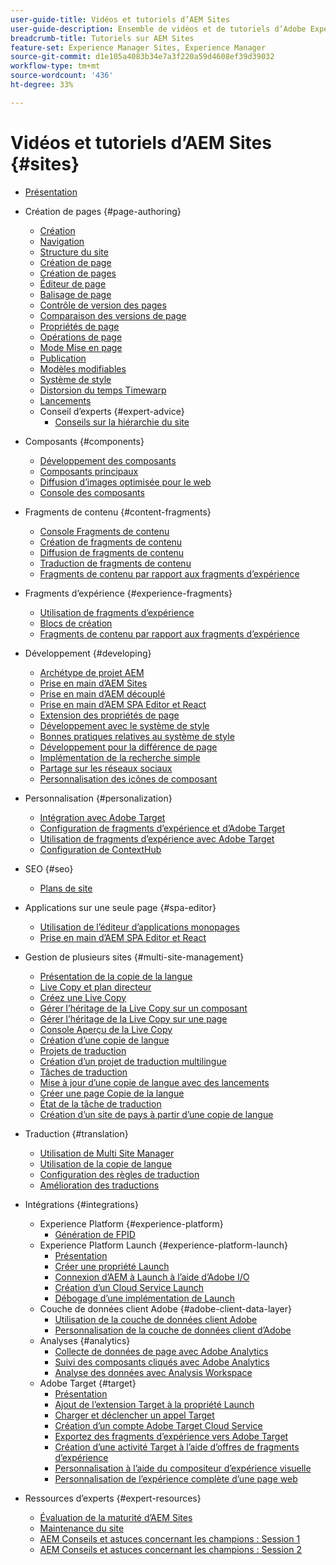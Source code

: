 ```yaml
---
user-guide-title: Vidéos et tutoriels d’AEM Sites
user-guide-description: Ensemble de vidéos et de tutoriels d’Adobe Experience Manager Sites.
breadcrumb-title: Tutoriels sur AEM Sites
feature-set: Experience Manager Sites, Experience Manager
source-git-commit: d1e105a4083b34e7a3f220a59d4608ef39d39032
workflow-type: tm+mt
source-wordcount: '436'
ht-degree: 33%

---
```



# Vidéos et tutoriels d’AEM Sites {#sites}

+ [Présentation](overview.md)
+ Création de pages {#page-authoring}
   + [Création](page-authoring/aem-sites-authoring-overview.md)
   + [Navigation](page-authoring/basic-handling-sites-feature-video-use.md)
   + [Structure du site](page-authoring/content-hierarchy-feature-video-use.md)
   + [Création de page](page-authoring/creating-page-feature-video-use.md)
   + [Création de pages](page-authoring/page-authoring-overview-feature-video-use.md)
   + [Éditeur de page](page-authoring/page-editor-feature-video-use.md)
   + [Balisage de page](page-authoring/page-tagging-feature-video-use.md)
   + [Contrôle de version des pages](page-authoring/page-versioning-feature-video-use.md)
   + [Comparaison des versions de page](page-authoring/page-diff-feature-video-use.md)
   + [Propriétés de page](page-authoring/page-properties-feature-video-understand.md)
   + [Opérations de page](page-authoring/page-operations-feature-video-use.md)
   + [Mode Mise en page](page-authoring/responsive-layout-feature-video-understand.md)
   + [Publication](page-authoring/publication-management-feature-video-use.md)
   + [Modèles modifiables](page-authoring/template-editor-feature-video-use.md)
   + [Système de style](page-authoring/style-system-feature-video-use.md)
   + [Distorsion du temps Timewarp](page-authoring/timewarp-feature-video-use.md)
   + [Lancements](page-authoring/launches.md)
   + Conseil d’experts {#expert-advice}
      + [Conseils sur la hiérarchie du site](page-authoring/expert-advice/site-hierarchy.md)
+ Composants {#components}
   + [Développement des composants](components/component-development.md)
   + [Composants principaux](components/core-components-feature-video-understand.md)
   + [Diffusion d’images optimisée pour le web](components/web-optimized-image-delivery.md)
   + [Console des composants](components/components-console-feature-video-use.md)
+ Fragments de contenu {#content-fragments}
   + [Console Fragments de contenu](content-fragments/content-fragments-console.md)
   + [Création de fragments de contenu](content-fragments/content-fragments-feature-video-use.md)
   + [Diffusion de fragments de contenu](content-fragments/content-fragments-delivery-feature-video-use.md)
   + [Traduction de fragments de contenu](content-fragments/content-fragments-translation-feature-video-use.md)
   + [Fragments de contenu par rapport aux fragments d’expérience](content-fragments/understand-content-fragments-and-experience-fragments.md)
+ Fragments d’expérience {#experience-fragments}
   + [Utilisation de fragments d’expérience](experience-fragments/experience-fragments-feature-video-use.md)
   + [Blocs de création](experience-fragments/building-blocks.md)
   + [Fragments de contenu par rapport aux fragments d’expérience](https://experienceleague.adobe.com/docs/experience-manager-learn/sites/content-fragments/understand-content-fragments-and-experience-fragments.html)

+ Développement {#developing}
   + [Archétype de projet AEM](developing/aem-project-archetype.md)
   + [Prise en main d’AEM Sites](https://experienceleague.adobe.com/docs/experience-manager-learn/getting-started-wknd-tutorial-develop/overview.html?lang=fr)
   + [Prise en main d’AEM découplé](https://experienceleague.adobe.com/docs/experience-manager-learn/getting-started-with-aem-headless/overview.html?lang=fr)
   + [Prise en main d’AEM SPA Editor et React](https://experienceleague.adobe.com/docs/experience-manager-learn/getting-started-with-aem-headless/spa-editor/react/overview.html)
   + [Extension des propriétés de page](developing/page-properties-technical-video-develop.md)
   + [Développement avec le système de style](developing/style-system-technical-video-understand.md)
   + [Bonnes pratiques relatives au système de style](developing/style-organization-style-system-understand-article.md)
   + [Développement pour la différence de page](developing/page-diff-technical-video-develop.md)
   + [Implémentation de la recherche simple](developing/search-tutorial-develop.md)
   + [Partage sur les réseaux sociaux](developing/social-media-sharing-technical-video-use.md)
   + [Personnalisation des icônes de composant](developing/component-icons-technical-video-develop.md)
+ Personnalisation  {#personalization}
   + [Intégration avec Adobe Target](https://helpx.adobe.com/marketing-cloud/how-to/aem-target.html)
   + [Configuration de fragments d’expérience et d’Adobe Target](personalization/experience-fragment-target-technical-video-setup.md)
   + [Utilisation de fragments d’expérience avec Adobe Target](personalization/experience-fragment-target-offer-feature-video-use.md)
   + [Configuration de ContextHub](personalization/context-hub-technical-video-setup.md)
+ SEO {#seo}
   + [Plans de site](./seo/sitemaps.md)
+ Applications sur une seule page {#spa-editor}
   + [Utilisation de l’éditeur d’applications monopages ](spa-editor/spa-editor-framework-feature-video-use.md)
   + [Prise en main d’AEM SPA Editor et React](https://experienceleague.adobe.com/docs/experience-manager-learn/getting-started-with-aem-headless/spa-editor/react/overview.html)
+ Gestion de plusieurs sites {#multi-site-management}
   + [Présentation de la copie de la langue](./multi-site-management/language-copy-overview.md)
   + [Live Copy et plan directeur](./multi-site-management/live-copy-and-blueprint.md)
   + [Créez une Live Copy](./multi-site-management/create-live-copy.md)
   + [Gérer l’héritage de la Live Copy sur un composant](./multi-site-management/manage-component-inheritance-live-copy.md)
   + [Gérer l’héritage de la Live Copy sur une page](./multi-site-management/manage-page-inheritance-live-copy.md)
   + [Console Aperçu de la Live Copy](./multi-site-management/live-copy-overview-console.md)
   + [Création d’une copie de langue](./multi-site-management/create-language-copy.md)
   + [Projets de traduction](./multi-site-management/manage-translation-projects.md)
   + [Création d’un projet de traduction multilingue](./multi-site-management/create-multinational-translational-project.md)
   + [Tâches de traduction](./multi-site-management/create-translation-job.md)
   + [Mise à jour d’une copie de langue avec des lancements](./multi-site-management/updating-language-copy.md)
   + [Créer une page Copie de la langue](./multi-site-management/create-new-page-language-copy.md)
   + [État de la tâche de traduction](./multi-site-management/translation-job-status.md)
   + [Création d’un site de pays à partir d’une copie de langue](./multi-site-management/create-new-site.md)
+ Traduction {#translation}
   + [Utilisation de Multi Site Manager](translation/multi-site-manager-feature-video-use.md)
   + [Utilisation de la copie de langue](translation/language-copy-feature-video-use.md)
   + [Configuration des règles de traduction](translation/translation-rules-editor-technical-video-setup.md)
   + [Amélioration des traductions](translation/translation-enhancements-feature-video-use.md)
+ Intégrations {#integrations}
   + Experience Platform {#experience-platform}
      + [Génération de FPID](integrations/platform/fpid.md)
   + Experience Platform Launch {#experience-platform-launch}
      + [Présentation](integrations/experience-platform-launch/overview.md)
      + [Créer une propriété Launch](integrations/experience-platform-launch/create-launch-property.md)
      + [Connexion d’AEM à Launch à l’aide d’Adobe I/O](integrations/experience-platform-launch/connect-aem-launch-adobe-io.md)
      + [Création d’un Cloud Service Launch](integrations/experience-platform-launch/create-launch-cloud-service.md)
      + [Débogage d’une implémentation de Launch](integrations/experience-platform-launch/debug-launch-implementation.md)
   + Couche de données client Adobe {#adobe-client-data-layer}
      + [Utilisation de la couche de données client Adobe](integrations/adobe-client-data-layer/data-layer-overview.md)
      + [Personnalisation de la couche de données client d’Adobe](integrations/adobe-client-data-layer/data-layer-customize.md)
   + Analyses {#analytics}
      + [Collecte de données de page avec Adobe Analytics](integrations/analytics/collect-data-analytics.md)
      + [Suivi des composants cliqués avec Adobe Analytics](integrations/analytics/track-clicked-component.md)
      + [Analyse des données avec Analysis Workspace](integrations/analytics/create-analytics-workspace.md)
   + Adobe Target {#target}
      + [Présentation](integrations/adobe-target/overview.md)
      + [Ajout de l’extension Target à la propriété Launch](integrations/adobe-target/add-target-launch-extension.md)
      + [Charger et déclencher un appel Target](integrations/adobe-target/load-and-fire-target.md)
      + [Création d’un compte Adobe Target Cloud Service](integrations/adobe-target/setup-aem-target-cloud-service.md)
      + [Exportez des fragments d’expérience vers Adobe Target](integrations/adobe-target/export-experience-fragment-target.md)
      + [Création d’une activité Target à l’aide d’offres de fragments d’expérience](integrations/adobe-target/create-target-activity.md)
      + [Personnalisation à l’aide du compositeur d’expérience visuelle](integrations/adobe-target/personalization-using-vec.md)
      + [Personnalisation de l’expérience complète d’une page web](integrations/adobe-target/personalization-web-page.md)
+ Ressources d’experts {#expert-resources}
   + [Évaluation de la maturité d’AEM Sites](expert-resources/maturity-assessment.md)
   + [Maintenance du site](expert-resources/site-maintenance.md)
   + [AEM Conseils et astuces concernant les champions : Session 1](expert-resources/champion-tips-1.md)
   + [AEM Conseils et astuces concernant les champions : Session 2](expert-resources/champion-tips-2.md)